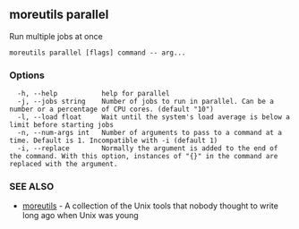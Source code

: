 ## moreutils parallel

Run multiple jobs at once

```
moreutils parallel [flags] command -- arg...
```

### Options

```
  -h, --help           help for parallel
  -j, --jobs string    Number of jobs to run in parallel. Can be a number or a percentage of CPU cores. (default "10")
  -l, --load float     Wait until the system's load average is below a limit before starting jobs
  -n, --num-args int   Number of arguments to pass to a command at a time. Default is 1. Incompatible with -i (default 1)
  -i, --replace        Normally the argument is added to the end of the command. With this option, instances of "{}" in the command are replaced with the argument.
```

### SEE ALSO

* [moreutils](moreutils.md)	 - A collection of the Unix tools that nobody thought to write long ago when Unix was young

